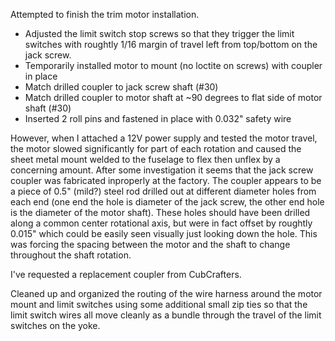 Attempted to finish the trim motor installation.

* Adjusted the limit switch stop screws so that they trigger the limit switches with roughtly 1/16 margin of travel left from top/bottom on the jack screw.
* Temporarily installed motor to mount (no loctite on screws) with coupler in place
* Match drilled coupler to jack screw shaft (#30)
* Match drilled coupler to motor shaft at ~90 degrees to flat side of motor shaft (#30)
* Inserted 2 roll pins and fastened in place with 0.032" safety wire

However, when I attached a 12V power supply and tested the motor travel, the motor slowed significantly for part of each rotation and caused the sheet metal mount welded to the fuselage to flex then unflex by a concerning amount. After some investigation it seems that the jack screw coupler was fabricated inproperly at the factory. The coupler appears to be a piece of 0.5" (mild?) steel rod drilled out at different diameter holes from each end (one end the hole is diameter of the jack screw, the other end hole is the diameter of the motor shaft). These holes should have been drilled along a common center rotational axis, but were in fact offset by roughtly 0.015" which could be easily seen visually just looking down the hole. This was forcing the spacing between the motor and the shaft to change throughout the shaft rotation.

I've requested a replacement coupler from CubCrafters.

Cleaned up and organized the routing of the wire harness around the motor mount and limit switches using some additional small zip ties so that the limit switch wires all move cleanly as a bundle through the travel of the limit switches on the yoke.
